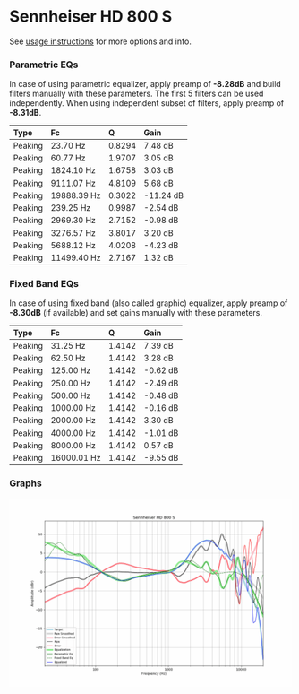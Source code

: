 # Sennheiser HD 800 S
See [usage instructions](https://github.com/jaakkopasanen/AutoEq#usage) for more options and info.

### Parametric EQs
In case of using parametric equalizer, apply preamp of **-8.28dB** and build filters manually
with these parameters. The first 5 filters can be used independently.
When using independent subset of filters, apply preamp of **-8.31dB**.

| Type    | Fc          |      Q | Gain      |
|:--------|:------------|:-------|:----------|
| Peaking | 23.70 Hz    | 0.8294 | 7.48 dB   |
| Peaking | 60.77 Hz    | 1.9707 | 3.05 dB   |
| Peaking | 1824.10 Hz  | 1.6758 | 3.03 dB   |
| Peaking | 9111.07 Hz  | 4.8109 | 5.68 dB   |
| Peaking | 19888.39 Hz | 0.3022 | -11.24 dB |
| Peaking | 239.25 Hz   | 0.9987 | -2.54 dB  |
| Peaking | 2969.30 Hz  | 2.7152 | -0.98 dB  |
| Peaking | 3276.57 Hz  | 3.8017 | 3.20 dB   |
| Peaking | 5688.12 Hz  | 4.0208 | -4.23 dB  |
| Peaking | 11499.40 Hz | 2.7167 | 1.32 dB   |

### Fixed Band EQs
In case of using fixed band (also called graphic) equalizer, apply preamp of **-8.30dB**
(if available) and set gains manually with these parameters.

| Type    | Fc          |      Q | Gain     |
|:--------|:------------|:-------|:---------|
| Peaking | 31.25 Hz    | 1.4142 | 7.39 dB  |
| Peaking | 62.50 Hz    | 1.4142 | 3.28 dB  |
| Peaking | 125.00 Hz   | 1.4142 | -0.62 dB |
| Peaking | 250.00 Hz   | 1.4142 | -2.49 dB |
| Peaking | 500.00 Hz   | 1.4142 | -0.48 dB |
| Peaking | 1000.00 Hz  | 1.4142 | -0.16 dB |
| Peaking | 2000.00 Hz  | 1.4142 | 3.30 dB  |
| Peaking | 4000.00 Hz  | 1.4142 | -1.01 dB |
| Peaking | 8000.00 Hz  | 1.4142 | 0.57 dB  |
| Peaking | 16000.01 Hz | 1.4142 | -9.55 dB |

### Graphs
![](./Sennheiser%20HD%20800%20S.png)